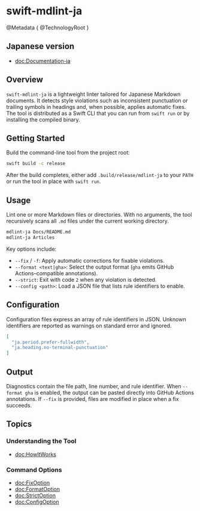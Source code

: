 # swift-mdlint-ja

@Metadata {
  @TechnologyRoot
}

## Japanese version 
- <doc:Documentation-ja>

## Overview

`swift-mdlint-ja` is a lightweight linter tailored for Japanese Markdown documents. It detects style violations such as inconsistent punctuation or trailing symbols in headings and, when possible, applies automatic fixes. The tool is distributed as a Swift CLI that you can run from `swift run` or by installing the compiled binary.

## Getting Started

Build the command-line tool from the project root:

```bash
swift build -c release
```

After the build completes, either add `.build/release/mdlint-ja` to your `PATH` or run the tool in place with `swift run`.

## Usage

Lint one or more Markdown files or directories. With no arguments, the tool recursively scans all `.md` files under the current working directory.

```bash
mdlint-ja Docs/README.md
mdlint-ja Articles
```

Key options include:

- `--fix` / `-f`: Apply automatic corrections for fixable violations.
- `--format <text|gha>`: Select the output format (`gha` emits GitHub Actions–compatible annotations).
- `--strict`: Exit with code `2` when any violation is detected.
- `--config <path>`: Load a JSON file that lists rule identifiers to enable.

## Configuration

Configuration files express an array of rule identifiers in JSON. Unknown identifiers are reported as warnings on standard error and ignored.

```json
[
  "ja.period.prefer-fullwidth",
  "ja.heading.no-terminal-punctuation"
]
```

## Output

Diagnostics contain the file path, line number, and rule identifier. When `--format gha` is enabled, the output can be pasted directly into GitHub Actions annotations. If `--fix` is provided, files are modified in place when a fix succeeds.

## Topics

### Understanding the Tool

- <doc:HowItWorks>

### Command Options

- <doc:FixOption>
- <doc:FormatOption>
- <doc:StrictOption>
- <doc:ConfigOption>
